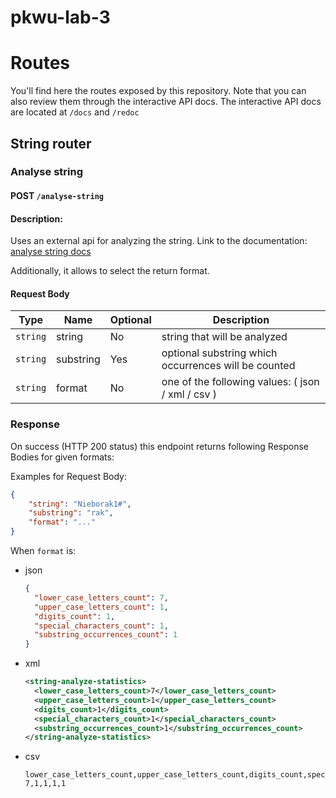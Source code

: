 # pkwu-lab-3

# Routes

You'll find here the routes exposed by this repository. Note that you can also review them through the interactive API docs. The interactive API docs are located at `/docs` and `/redoc`

## String router

### **Analyse string**

#### POST `/analyse-string`

#### **Description**:

Uses an external api for analyzing the string.
Link to the documentation: [analyse string docs](https://github.com/Reszkettle/pkwu-lab-2#readme)

Additionally, it allows to select the return format.

#### **Request Body**

| Type     | Name      | Optional | Description                                          |
| -------- | --------- | -------- | ---------------------------------------------------- |
| `string` | string    | No       | string that will be analyzed                         |
| `string` | substring | Yes      | optional substring which occurrences will be counted |
| `string` | format    | No       | one of the following values: ( json / xml / csv )    |

### Response

On success (HTTP 200 status) this endpoint returns following Response Bodies for given formats:

Examples for Request Body:

```json
{
	"string": "Nieborak1#",
	"substring": "rak",
	"format": "..."
}
```

When `format` is:

- json
  ```json
  {
  	"lower_case_letters_count": 7,
  	"upper_case_letters_count": 1,
  	"digits_count": 1,
  	"special_characters_count": 1,
  	"substring_occurrences_count": 1
  }
  ```
- xml
  ```xml
  <string-analyze-statistics>
    <lower_case_letters_count>7</lower_case_letters_count>
    <upper_case_letters_count>1</upper_case_letters_count>
    <digits_count>1</digits_count>
    <special_characters_count>1</special_characters_count>
    <substring_occurrences_count>1</substring_occurrences_count>
  </string-analyze-statistics>
  ```
- csv
  ```csv
  lower_case_letters_count,upper_case_letters_count,digits_count,special_characters_count,substring_occurrences_count
  7,1,1,1,1
  ```
